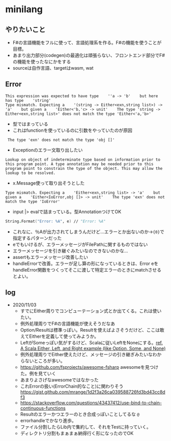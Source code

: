 # minilang
## やりたいこと
- F#の言語機能をフルに使って、言語処理系を作る。F#の機能を使うことが目標。
- あまり出力部分(codegen)の最適化は頑張らない、フロントエンド部分でF#の機能を使ったなにかをする
- sourceは自作言語、targetはwasm, wat
## Error
```
This expression was expected to have type    ''a -> 'b'    but here has type    'string'
Type mismatch. Expecting a    '(string -> Either<exn,string list>) -> 'a'    but given a    'Either<'b,'c> -> unit'    The type 'string -> Either<exn,string list>' does not match the type 'Either<'a,'b>' 
```
- 型ではまっている
- これはfunctionを使っているのに引数をやっていたのが原因
```
 The type 'exn' does not match the type 'obj []'
```
- Exceptionのエラー文取り出したい
```
Lookup on object of indeterminate type based on information prior to this program point. A type annotation may be needed prior to this program point to constrain the type of the object. This may allow the lookup to be resolved. 
```
- x.Message使って取り出そうとした
```
Type mismatch. Expecting a    'Either<exn,string list> -> 'a'    but given a    'Either<IoError,obj []> -> unit'    The type 'exn' does not match the type 'IoError'
```
- input |> evalで詰まっている。型AnnotationつけてOK
```fs
String.Format("Error: %A", e) // "Error: %A"
```
- これなに、％Aが出力されてしまうんだけど...エラーとか出ないのか→`{0}`で指定するパターンだった
- eでもいけるが、エラーメッセージがFilePathに関するものではない
- エラーメッセージを引き継ぐみたいなのできないのかな...
- assertもエラーメッセージ改善したい
- handleErrorで改善。エラーが足し算の形になっているときは、Error eをhandleError関数をつくってそこに渡して特定エラーのときにmatchさせるとよい。

## log
- 2020/11/03
  - すでにEither周りでコンピューテーション式とか出てくる。これは使いたい。
  - 例外処理周りでF#の言語機能が使えそうだなあ
  - Option/Resultは標準っぽい。Resultを使えばよさそうだけど、ここは敢えてEitherを定義して使ってみようか。
  - LeftがSomeっぽい気がするけど、Scalaに従いLeftをNoneにする。[ref. A Scala Either, Left, and Right example (like Option, Some, and None)](https://alvinalexander.com/scala/scala-either-left-right-example-option-some-none-null/)
  - 例外処理周りでEither使えたけど、メッセージの引き継ぎみたいなわからないところが多い。
  - https://github.com/fsprojects/awesome-fsharp awesomeを見つけた。例を見ていく
  - あまりよさげなawesomeではなかった
  - これErrorの扱い(ErrorChain的なこと)に関わりそう https://gist.github.com/mrange/1d2f3a26ca039588726fd3bd43cc8df3
  - https://stackoverflow.com/questions/43437412/use-bind-to-chain-continuous-functions
  - Resultのエラーかつエラーのとき合成っぽいことしてるな `@`
  - errorhandleでかなり進歩。
  - ファイル分割したらLib内で集約して、それをTestに持っていく。
  - ディレクトリ分割もまぁまぁ納得行く形になったのでOK
